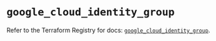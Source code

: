 # `google_cloud_identity_group`

Refer to the Terraform Registry for docs: [`google_cloud_identity_group`](https://registry.terraform.io/providers/hashicorp/google/6.49.0/docs/resources/cloud_identity_group).
